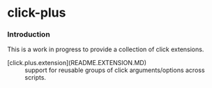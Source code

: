 # click-plus

### Introduction
This is a work in progress to provide a collection of click extensions.

<dl>
 <dt>[click.plus.extension](README.EXTENSION.MD)</dt>
 <dd>support for reusable  groups of click arguments/options across scripts.
 </dd>
</dl>

